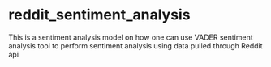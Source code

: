 # reddit_sentiment_analysis
This is a sentiment analysis model on how one can use VADER sentiment analysis tool to perform sentiment analysis using data pulled through Reddit api
